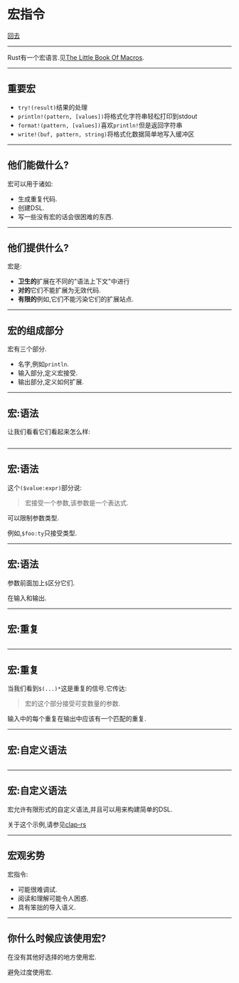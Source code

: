 # 宏指令

[回去](toc/default.html)

---

Rust有一个宏语言.见[The Little Book Of Macros](https://danielkeep.github.io/tlborm/book/README.html).

---

## 重要宏

-   `try!(result)`结果的处理
-   `println!(pattern, [values])`将格式化字符串轻松打印到stdout
-   `format!(pattern, [values])`喜欢`println!`但是返回字符串
-   `write!(buf, pattern, string)`将格式化数据简单地写入缓冲区

---

## 他们能做什么?

宏可以用于诸如:

-   生成重复代码.
-   创建DSL.
-   写一些没有宏的话会很困难的东西.

---

## 他们提供什么?

宏是:

-   **卫生的**扩展在不同的"语法上下文"中进行
-   **对的**它们不能扩展为无效代码.
-   **有限的**例如,它们不能污染它们的扩展站点.

---

## 宏的组成部分

宏有三个部分.

-   名字,例如`println`.
-   输入部分,定义宏接受.
-   输出部分,定义如何扩展.

---

## 宏:语法

让我们看看它们看起来怎么样:

<pre><code data-source="chapters/shared/code/macros/1.rs" data-trim="hljs rust" class="lang-rust"></code></pre>

---

## 宏:语法

这个`($value:expr)`部分说:

> 宏接受一个参数,该参数是一个表达式.

可以限制参数类型.

例如,`$foo:ty`只接受类型.

---

## 宏:语法

参数前面加上`$`区分它们.

在输入和输出.

---

## 宏:重复

<pre><code data-source="chapters/shared/code/macros/2.rs" data-trim="hljs rust" class="lang-rust"></code></pre>

---

## 宏:重复

当我们看到`$(...)*`这是重复的信号.它传达:

> 宏的这个部分接受可变数量的参数.

输入中的每个重复在输出中应该有一个匹配的重复.

---

## 宏:自定义语法

<pre><code data-source="chapters/shared/code/macros/3.rs" data-trim="hljs rust" class="lang-rust"></code></pre>

---

## 宏:自定义语法

宏允许有限形式的自定义语法,并且可以用来构建简单的DSL.

关于这个示例,请参见[clap-rs](https://github.com/kbknapp/clap-rs)

---

## 宏观劣势

宏指令:

-   可能很难调试.
-   阅读和理解可能令人困惑.
-   具有笨拙的导入语义.

---

## 你什么时候应该使用宏?

在没有其他好选择的地方使用宏.

避免过度使用宏.
